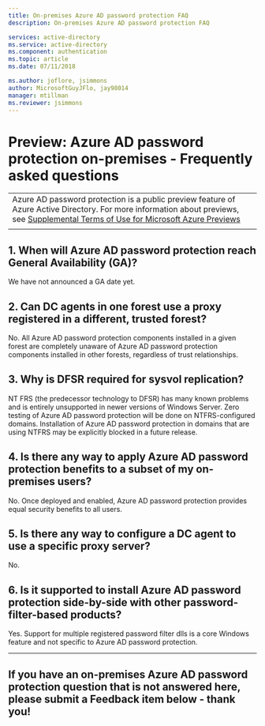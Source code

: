 ```yaml
---
title: On-premises Azure AD password protection FAQ
description: On-premises Azure AD password protection FAQ

services: active-directory
ms.service: active-directory
ms.component: authentication
ms.topic: article
ms.date: 07/11/2018

ms.author: joflore, jsimmons
author: MicrosoftGuyJFlo, jay98014
manager: mtillman
ms.reviewer: jsimmons
---
```


# Preview: Azure AD password protection on-premises - Frequently asked questions

|     |
| --- |
| Azure AD password protection is a public preview feature of Azure Active Directory. For more information about previews, see  [Supplemental Terms of Use for Microsoft Azure Previews](https://azure.microsoft.com/support/legal/preview-supplemental-terms/)|
|     |

## 1. When will Azure AD password protection reach General Availability (GA)?

We have not announced a GA date yet.

## 2. Can DC agents in one forest use a proxy registered in a different, trusted forest?

No. All Azure AD password protection components installed in a given forest are completely unaware of Azure AD password protection components installed in other forests, regardless of trust relationships.

## 3. Why is DFSR required for sysvol replication?

NT FRS (the predecessor technology to DFSR) has many known problems and is entirely unsupported in newer versions of Windows Server. Zero testing of Azure AD password protection will be done on NTFRS-configured domains. Installation of Azure AD password protection in domains that are using NTFRS may be explicitly blocked in a future release.

## 4. Is there any way to apply Azure AD password protection benefits to a subset of my on-premises users?

No. Once deployed and enabled, Azure AD password protection provides equal security benefits to all users.

## 5. Is there any way to configure a DC agent to use a specific proxy server?

No.

## 6. Is it supported to install Azure AD password protection side-by-side with other password-filter-based products?

Yes. Support for multiple registered password filter dlls is a core Windows feature and not specific to Azure AD password protection.

---
If you have an on-premises Azure AD password protection question that is not answered here, please submit a  Feedback item below - thank you!
---
